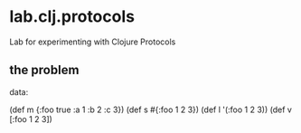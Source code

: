 # lab.clj.protocols
Lab for experimenting with Clojure Protocols

## the problem

data:

(def m {:foo true :a 1 :b 2 :c 3})
(def s #{:foo 1 2 3})
(def l '(:foo 1 2 3))
(def v [:foo 1 2 3])
